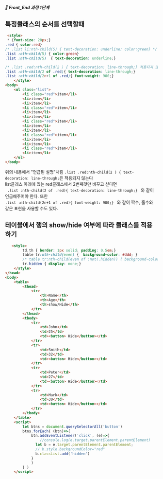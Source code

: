 ##### 🍑  Front_End 과정 1단계 

## 특정클래스의 순서를 선택할때 

```html
 <style>
 * {font-size: 20px;}
.red { color:red}
/* .list li:nth-child(5) { text-decoration: underline; color:green} */
.list :nth-child(5) { color:green}
.list :nth-child(5)  { text-decoration: underline;}

/* .list .red:nth-child(2 ) { text-decoration: line-through;} 적용되지 않는다  아래설명참조*/
.list :nth-child(2 of .red){ text-decoration: line-through;}
.list :nth-child(2n+1 of .red){ font-weight: 900;}
    </style>
<body>
    <ul class="list">
        <li class="red">item</li>
        <li>item</li>
        <li>item</li>
        <li class="red">item</li>
        <li>item</li>
        <li>item</li>
        <li class="red">item</li>
        <li>item</li>
        <li>item</li>
        <li class="red">item</li>
        <li>item</li>
        <li>item</li>
        <li class="red">item</li>
        <li>item</li>
    </ul>
</body>
```
위의 내용에서  "언급된 설명"처럼 ``` .list .red:nth-child(2 ) { text-decoration: line-through; ```은 적용되지 않는다   
list클래스 아래에 있는 red클래스에서 2번째것만 바꾸고 싶다면   
```  .list :nth-child(2 of .red){ text-decoration: line-through;}  ``` 와 같이 언급해주어야 한다. 또한     
``` .list :nth-child(2n+1 of .red){ font-weight: 900;}  ``` 와 같이 짝수, 홀수와 같은 표현을 사용할 수도 있다.   


## 테이블에서 행의 show/hide 여부에 따라 클래스를 적용하기

```html
   <style>
        td,th { border: 1px solid; padding: 0.5em;}
        table tr:nth-child(even) {  background-color: #ddd; }
        /* table tr:nth-child(even of :not(.hidden)) { background-color: #ddd;   } 이렇게 바꿔보자*/
        tr.hidden { display: none;}
    </style>
</head>
<body>
    <table>
        <thead>
            <tr>
                <th>Name</th>
                <th>Age</th>
                <th>show/Hide</th>
            </tr>
        </thead>
        <tbody>
            <tr>
                <td>John</td>
                <td>25</td>
                <td><button> Hide</button></td>
            </tr>
            <tr>
                <td>Smith</td>
                <td>32</td>
                <td><button> Hide</button></td>
            </tr>
            <tr>
                <td>Peter</td>
                <td>27</td>
                <td><button> Hide</button></td>
            </tr>
            <tr>
                <td>Mark</td>
                <td>30</td>
                <td><button> Hide</button></td>
            </tr>
        </tbody>
    </table>
    <script>
        let btns = document.querySelectorAll('button')
        btns.forEach( (btn)=>{ 
            btn.addEventListener('click', (e)=>{
                //console.log(e.target.parentElement.parentElement)
              let b = e.target.parentElement.parentElement;
              // b.style.backgroundColor="red"
              b.classList.add('hidden')
            }
            )
        } )
    </script>

```




